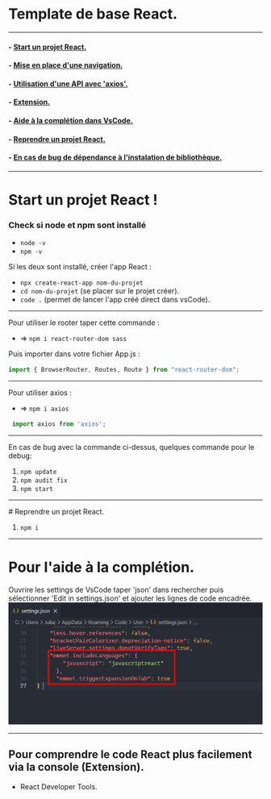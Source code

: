 # Template de base React.

----------------------
#### - [Start un projet React.](#start)
#### - [Mise en place d'une navigation.](#nav)
#### - [Utilisation d'une API avec 'axios'.](#axios)
#### - [Extension.](#extension)
#### - [Aide à la complétion dans VsCode.](#completion)
#### - [Reprendre un projet React.](#reprendre)
#### - [En cas de bug de dépendance à l'instalation de bibliothèque.](#debug)
----------------------- 

# <a name= "start">Start un projet React !</a>

### Check si node et npm sont installé
 - ``node -v``  
 - ``npm -v``

Si les deux sont installé, créer l'app React :
- ``npx create-react-app nom-du-projet``
- ``cd nom-du-projet`` (se placer sur le projet créer).
- ``code .`` (permet de lancer l'app créé direct dans vsCode).

--------------------------------- 

<a name="nav">Pour utiliser le rooter taper cette commande : </a>
- => ``npm i react-router-dom sass``
  

Puis importer dans votre fichier App.js :
```js
import { BrowserRouter, Routes, Route } from "react-router-dom";
```

---------------------------------- 

<a name="axios">Pour utiliser axios : </a>
- => ``npm i axios``
```js
 import axios from 'axios';
```

---------------------------------- 


<a name= "debug">En cas de bug avec la commande ci-dessus, quelques commande pour le debug:</a> 
1. ``npm update``
2. ``npm audit fix``
3. ``npm start``

---------------------------------- 

#<a name= "reprendre"> Reprendre un projet React. </a>
1. ``npm i``

---------------------------------- 

# Pour l'aide à la complétion.
<a name= "completion">Ouvrire les settings de VsCode taper 'json' dans rechercher puis sélectionner 'Edit in settings.json' et ajouter les lignes de code encadrée.</a>
![step one](src/plugin.png)

----------------------------------  

## <a name= "extension"> Pour comprendre le code React plus facilement via la console (Extension).</a>
- React Developer Tools.
